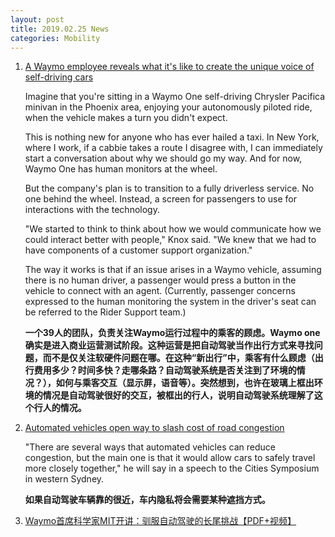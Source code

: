```yaml
---
layout: post
title: 2019.02.25 News
categories: Mobility
---
```


1. [A Waymo employee reveals what it's like to create the unique voice of self-driving cars](https://www.businessinsider.com/waymo-employee-explains-how-self-driving-cars-get-voice-2019-2)

    Imagine that you're sitting in a Waymo One self-driving Chrysler Pacifica minivan in the Phoenix area, enjoying your autonomously piloted ride, when the vehicle makes a turn you didn't expect.

    This is nothing new for anyone who has ever hailed a taxi. In New York, where I work, if a cabbie takes a route I disagree with, I can immediately start a conversation about why we should go my way. And for now, Waymo One has human monitors at the wheel.

    But the company's plan is to transition to a fully driverless service. No one behind the wheel. Instead, a screen for passengers to use for interactions with the technology.

    "We started to think to think about how we would communicate how we could interact better with people," Knox said. "We knew that we had to have components of a customer support organization."

    The way it works is that if an issue arises in a Waymo vehicle, assuming there is no human driver, a passenger would press a button in the vehicle to connect with an agent. (Currently, passenger concerns expressed to the human monitoring the system in the driver's seat can be referred to the Rider Support team.)

    **一个39人的团队，负责关注Waymo运行过程中的乘客的顾虑。Waymo one确实是进入商业运营测试阶段。这种运营是把自动驾驶当作出行方式来寻找问题，而不是仅关注软硬件问题在哪。在这种“新出行”中，乘客有什么顾虑（出行费用多少？时间多快？走哪条路？自动驾驶系统是否关注到了环境的情况？），如何与乘客交互（显示屏，语音等）。突然想到，也许在玻璃上框出环境的情况是自动驾驶很好的交互，被框出的行人，说明自动驾驶系统理解了这个行人的情况。**

2. [Automated vehicles open way to slash cost of road congestion](https://www.smh.com.au/national/nsw/automated-vehicles-open-way-to-slash-cost-of-road-congestion-20190224-p50zws.html)

    "There are several ways that automated vehicles can reduce congestion, but the main one is that it would allow cars to safely travel more closely together," he will say in a speech to the Cities Symposium in western Sydney.

    **如果自动驾驶车辆靠的很近，车内隐私将会需要某种遮挡方式。**

3. [Waymo首席科学家MIT开讲：驯服自动驾驶的长尾挑战【PDF+视频】](https://mp.weixin.qq.com/s/WUtrTSl9DXyTuUaZVrICaQ)

    